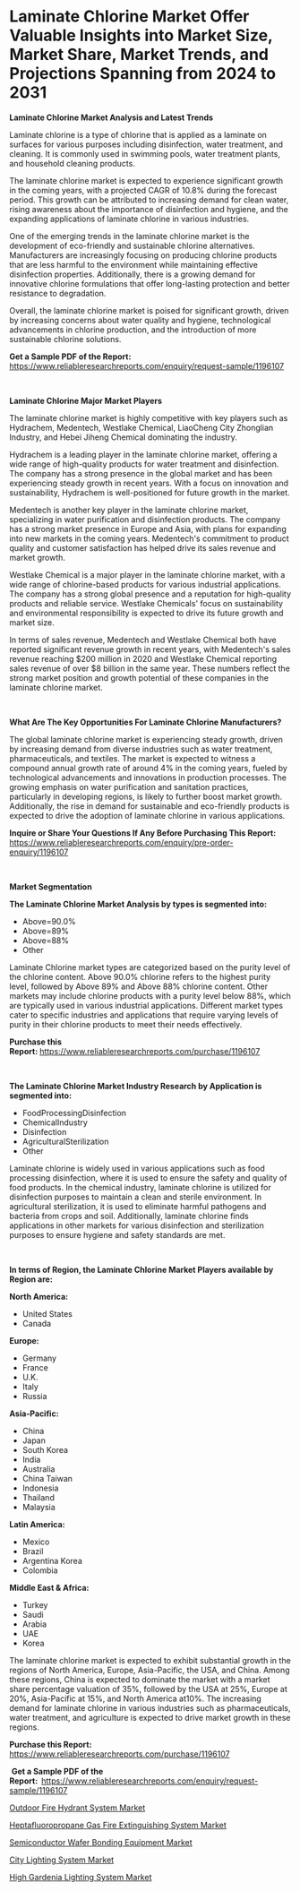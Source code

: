 <p><h1>Laminate Chlorine Market Offer Valuable Insights into Market Size, Market Share, Market Trends, and Projections Spanning from 2024 to 2031</h1></p><p><strong>Laminate Chlorine Market Analysis and Latest Trends</strong></p>
<p><p>Laminate chlorine is a type of chlorine that is applied as a laminate on surfaces for various purposes including disinfection, water treatment, and cleaning. It is commonly used in swimming pools, water treatment plants, and household cleaning products.</p><p>The laminate chlorine market is expected to experience significant growth in the coming years, with a projected CAGR of 10.8% during the forecast period. This growth can be attributed to increasing demand for clean water, rising awareness about the importance of disinfection and hygiene, and the expanding applications of laminate chlorine in various industries.</p><p>One of the emerging trends in the laminate chlorine market is the development of eco-friendly and sustainable chlorine alternatives. Manufacturers are increasingly focusing on producing chlorine products that are less harmful to the environment while maintaining effective disinfection properties. Additionally, there is a growing demand for innovative chlorine formulations that offer long-lasting protection and better resistance to degradation.</p><p>Overall, the laminate chlorine market is poised for significant growth, driven by increasing concerns about water quality and hygiene, technological advancements in chlorine production, and the introduction of more sustainable chlorine solutions.</p></p>
<p><strong>Get a Sample PDF of the Report:&nbsp;</strong> <a href="https://www.reliableresearchreports.com/enquiry/request-sample/1196107">https://www.reliableresearchreports.com/enquiry/request-sample/1196107</a></p>
<p>&nbsp;</p>
<p><strong>Laminate Chlorine Major Market Players</strong></p>
<p><p>The laminate chlorine market is highly competitive with key players such as Hydrachem, Medentech, Westlake Chemical, LiaoCheng City Zhonglian Industry, and Hebei Jiheng Chemical dominating the industry. </p><p>Hydrachem is a leading player in the laminate chlorine market, offering a wide range of high-quality products for water treatment and disinfection. The company has a strong presence in the global market and has been experiencing steady growth in recent years. With a focus on innovation and sustainability, Hydrachem is well-positioned for future growth in the market.</p><p>Medentech is another key player in the laminate chlorine market, specializing in water purification and disinfection products. The company has a strong market presence in Europe and Asia, with plans for expanding into new markets in the coming years. Medentech's commitment to product quality and customer satisfaction has helped drive its sales revenue and market growth.</p><p>Westlake Chemical is a major player in the laminate chlorine market, with a wide range of chlorine-based products for various industrial applications. The company has a strong global presence and a reputation for high-quality products and reliable service. Westlake Chemicals' focus on sustainability and environmental responsibility is expected to drive its future growth and market size.</p><p>In terms of sales revenue, Medentech and Westlake Chemical both have reported significant revenue growth in recent years, with Medentech's sales revenue reaching $200 million in 2020 and Westlake Chemical reporting sales revenue of over $8 billion in the same year. These numbers reflect the strong market position and growth potential of these companies in the laminate chlorine market.</p></p>
<p>&nbsp;</p>
<p><strong>What Are The Key Opportunities For Laminate Chlorine Manufacturers?</strong></p>
<p><p>The global laminate chlorine market is experiencing steady growth, driven by increasing demand from diverse industries such as water treatment, pharmaceuticals, and textiles. The market is expected to witness a compound annual growth rate of around 4% in the coming years, fueled by technological advancements and innovations in production processes. The growing emphasis on water purification and sanitation practices, particularly in developing regions, is likely to further boost market growth. Additionally, the rise in demand for sustainable and eco-friendly products is expected to drive the adoption of laminate chlorine in various applications.</p></p>
<p><strong>Inquire or Share Your Questions If Any Before Purchasing This Report:</strong> <a href="https://www.reliableresearchreports.com/enquiry/pre-order-enquiry/1196107">https://www.reliableresearchreports.com/enquiry/pre-order-enquiry/1196107</a></p>
<p>&nbsp;</p>
<p><strong>Market Segmentation</strong></p>
<p><strong>The Laminate Chlorine Market Analysis by types is segmented into:</strong></p>
<p><ul><li>Above=90.0%</li><li>Above=89%</li><li>Above=88%</li><li>Other</li></ul></p>
<p><p>Laminate Chlorine market types are categorized based on the purity level of the chlorine content. Above 90.0% chlorine refers to the highest purity level, followed by Above 89% and Above 88% chlorine content. Other markets may include chlorine products with a purity level below 88%, which are typically used in various industrial applications. Different market types cater to specific industries and applications that require varying levels of purity in their chlorine products to meet their needs effectively.</p></p>
<p><strong>Purchase this Report:&nbsp;</strong><a href="https://www.reliableresearchreports.com/purchase/1196107">https://www.reliableresearchreports.com/purchase/1196107</a></p>
<p>&nbsp;</p>
<p><strong>The Laminate Chlorine Market Industry Research by Application is segmented into:</strong></p>
<p><ul><li>FoodProcessingDisinfection</li><li>ChemicalIndustry</li><li>Disinfection</li><li>AgriculturalSterilization</li><li>Other</li></ul></p>
<p><p>Laminate chlorine is widely used in various applications such as food processing disinfection, where it is used to ensure the safety and quality of food products. In the chemical industry, laminate chlorine is utilized for disinfection purposes to maintain a clean and sterile environment. In agricultural sterilization, it is used to eliminate harmful pathogens and bacteria from crops and soil. Additionally, laminate chlorine finds applications in other markets for various disinfection and sterilization purposes to ensure hygiene and safety standards are met.</p></p>
<p>&nbsp;</p>
<p><strong>In terms of Region, the Laminate Chlorine Market Players available by Region are:</strong></p>
<p>
    <p> <strong> North America: </strong>
        <ul>
            <li>United States</li>
            <li>Canada</li>
        </ul>
        </p> 
    <p> <strong> Europe: </strong>
        <ul>
            <li>Germany</li>
            <li>France</li>
            <li>U.K.</li>
            <li>Italy</li>
            <li>Russia</li>
        </ul>
        </p> 
    <p> <strong> Asia-Pacific: </strong>
        <ul>
            <li>China</li>
            <li>Japan</li>
            <li>South Korea</li>
            <li>India</li>
            <li>Australia</li>
            <li>China Taiwan</li>
            <li>Indonesia</li>
            <li>Thailand</li>
            <li>Malaysia</li>
        </ul>
        </p> 
    <p> <strong> Latin America: </strong>
        <ul>
            <li>Mexico</li>
            <li>Brazil</li>
            <li>Argentina Korea</li>
            <li>Colombia</li>
        </ul>
        </p> 
    <p> <strong> Middle East & Africa: </strong>
        <ul>
            <li>Turkey</li>
            <li>Saudi</li>
            <li>Arabia</li>
            <li>UAE</li>
            <li>Korea</li>
        </ul>
    </p>
    </p>
<p><p>The laminate chlorine market is expected to exhibit substantial growth in the regions of North America, Europe, Asia-Pacific, the USA, and China. Among these regions, China is expected to dominate the market with a market share percentage valuation of 35%, followed by the USA at 25%, Europe at 20%, Asia-Pacific at 15%, and North America at10%. The increasing demand for laminate chlorine in various industries such as pharmaceuticals, water treatment, and agriculture is expected to drive market growth in these regions.</p></p>
<p><strong>Purchase this Report: </strong><a href="https://www.reliableresearchreports.com/purchase/1196107">https://www.reliableresearchreports.com/purchase/1196107</a></p>
<p>&nbsp;<strong>Get a Sample PDF of the Report:&nbsp;&nbsp;</strong><a href="https://www.reliableresearchreports.com/enquiry/request-sample/1196107">https://www.reliableresearchreports.com/enquiry/request-sample/1196107</a></p>
<p><strong></strong></p>
<p><p><a href="https://medium.com/p/9c5a7f12f42c/edit">Outdoor Fire Hydrant System Market</a></p><p><a href="https://medium.com/p/256e7ca8c5df/edit">Heptafluoropropane Gas Fire Extinguishing System Market</a></p><p><a href="https://medium.com/p/9d96b55b5e03/edit">Semiconductor Wafer Bonding Equipment Market</a></p><p><a href="https://medium.com/p/0976b8b2f68f/edit">City Lighting System Market</a></p><p><a href="https://medium.com/p/90f8d183a21f/edit">High Gardenia Lighting System Market</a></p></p>